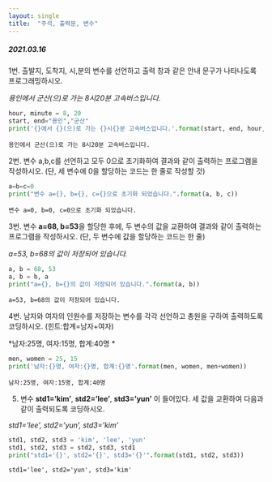 ```yaml
---
layout: single
title:  "주석, 출력문, 변수"
---
```


##### 2021.03.16

1번. 출발지, 도착지, 시,분의 변수를 선언하고 출력 창과 같은 안내 문구가 나타나도록 프로그래밍하시오. 

*용인에서 군산(으)로 가는 8시20분 고속버스입니다.*


```python
hour, minute = 8, 20
start, end="용인","군산"
print('{}에서 {}(으)로 가는 {}시{}분 고속버스입니다.'.format(start, end, hour,  minute)) 
```

    용인에서 군산(으)로 가는 8시20분 고속버스입니다.


2번. 변수 a,b,c를 선언하고 모두 0으로 초기화하여 결과와 같이 출력하는 프로그램을 작성하시오. (단, 세 변수에 0을 할당하는 코드는 한 줄로 작성할 것)


```python
a=b=c=0
print("변수 a={}, b={}, c={}으로 초기화 되었습니다.".format(a, b, c)) 
```

    변수 a=0, b=0, c=0으로 초기화 되었습니다.


3번. 변수 **a=68, b=53**을 할당한 후에, 두 변수의 값을 교환하여 결과와 같이 출력하는 프로그램을 작성하시오. (단, 두 변수에 값을 할당하는 코드는 한 줄)

*a=53, b=68의 값이 저장되어 있습니다.*

```python
a, b = 68, 53 
a, b = b, a 
print("a={}, b={}의 값이 저장되어 있습니다.".format(a, b)) 
```

    a=53, b=68의 값이 저장되어 있습니다.


4번. 남자와 여자의 인원수를 저장하는 변수를 각각 선언하고 총원을 구하여 출력하도록 코딩하시오.
(힌트:합계=남자+여자) 

*남자:25명, 여자:15명, 합계:40명 *


```python
men, women = 25, 15
print('남자:{}명, 여자:{}명, 합계:{}명'.format(men, women, men+women))
```

    남자:25명, 여자:15명, 합계:40명


5. 변수 **std1=’kim’**, **std2=’lee’**, **std3=’yun’** 이 들어있다. 세 값을 교환하여 다음과 같이 출력되도록 코딩하시오.

*std1=’lee’, std2=’yun’, std3=’kim’*


```python
std1, std2, std3 = 'kim', 'lee', 'yun'
std1, std2, std3 = std2, std3, std1
print("std1='{}', std2='{}', std3='{}'".format(std1, std2, std3))
```

    std1='lee', std2='yun', std3='kim'

